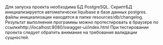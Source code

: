 

Для запуска проекта необходима БД PostgreSQL. СкриптБД инициализируется автоматически liquibase в базе данных postgres. файлы инициализации находятся в папке resources/db/changelog.
Результат выполнения программы можно протестировать в браузере по ссылкеhttp://localhost:8080/swagger-ui/index.html
При тестировании проекта следует обратить внимание на требования валидации сущностей.